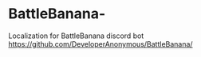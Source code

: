 # BattleBanana-

Localization for BattleBanana discord bot
https://github.com/DeveloperAnonymous/BattleBanana/
